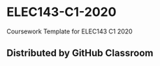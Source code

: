 # ELEC143-C1-2020

Coursework Template for ELEC143 C1 2020

Distributed by GitHub Classroom
-------------------------------